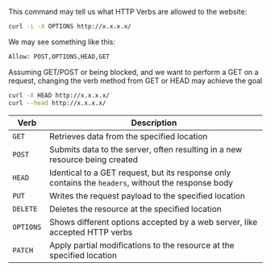 
This command may tell us what HTTP Verbs are allowed to the website:

```bash
curl -i -X OPTIONS http://x.x.x.x/
```

We may see something like this:

```bash
Allow: POST,OPTIONS,HEAD,GET
```

Assuming GET/POST or being blocked, and we want to perform a GET on a request, changing the verb method from GET or HEAD may achieve the goal

```bash
curl -X HEAD http://x.x.x.x/
curl --head http://x.x.x.x/
```

| Verb      | Description                                                                                         |
| --------- | --------------------------------------------------------------------------------------------------- |
| `GET`     | Retrieves data from the specified location                                                          |
| `POST`    | Submits data to the server, often resulting in a new resource being created                         |
| `HEAD`    | Identical to a GET request, but its response only contains the `headers`, without the response body |
| `PUT`     | Writes the request payload to the specified location                                                |
| `DELETE`  | Deletes the resource at the specified location                                                      |
| `OPTIONS` | Shows different options accepted by a web server, like accepted HTTP verbs                          |
| `PATCH`   | Apply partial modifications to the resource at the specified location                               |
